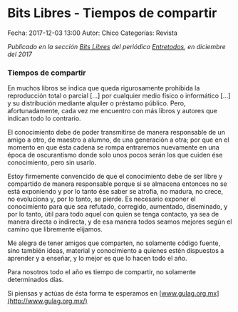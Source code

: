 Bits Libres - Tiempos de compartir
==================================

Fecha: 2017-12-03 13:00
Autor: Chico
Categorías: Revista

_Publicado en la sección [Bits Libres](http://www.gulag.org.mx/revista/2016-05-10-Bits-Libres.html) del periódico [Entretodos](http://periodicoentretodos.com/), en diciembre del 2017_

<!-- break -->

### Tiempos de compartir

En muchos libros se indica que queda rigurosamente prohibida la reproducción total o parcial [...] por cualquier medio físico o informático [...] y su distribución mediante alquiler o préstamo público. Pero, afortunadamente, cada vez me encuentro con más libros y autores que indican todo lo contrario.

El conocimiento debe de poder transmitirse de manera responsable de un amigo a otro, de maestro a alumno, de una generación a otra; por que en el momento en que ésta cadena se rompa entraremos nuevamente en una época de oscurantismo donde solo unos pocos serán los que cuiden ése conocimiento, pero sin usarlo.

Estoy firmemente convencido de que el conocimiento debe de ser libre y compartido de manera responsable porque si se almacena entonces no se está exponiendo y por lo tanto ése saber se atrofia, no madura, no crece, no evoluciona y, por lo tanto, se pierde. Es necesario exponer el conocimiento para que sea refutado, corregido, aumentado, diseminado, y por lo tanto, útil para todo aquel con quien se tenga contacto, ya sea de manera directa o indirecta, y de esa manera todos seamos mejores según el camino que libremente elijamos.

Me alegra de tener amigos que comparten, no solamente código fuente, sino también ideas, material y conocimiento a quienes estén dispuestos a aprender y a enseñar, y lo mejor es que lo hacen todo el año.

Para nosotros todo el año es tiempo de compartir, no solamente determinados días. 

Si piensas y actúas de ésta forma te esperamos en [www.gulag.org.mx](http://www.gulag.org.mx/)
